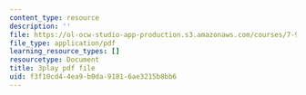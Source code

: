 ```yaml
---
content_type: resource
description: ''
file: https://ol-ocw-studio-app-production.s3.amazonaws.com/courses/7-91j-foundations-of-computational-and-systems-biology-spring-2014/f3f10cd44ea9b0da91816ae3215b8bb6_C95294_vvQY.pdf
file_type: application/pdf
learning_resource_types: []
resourcetype: Document
title: 3play pdf file
uid: f3f10cd4-4ea9-b0da-9181-6ae3215b8bb6
---
```

